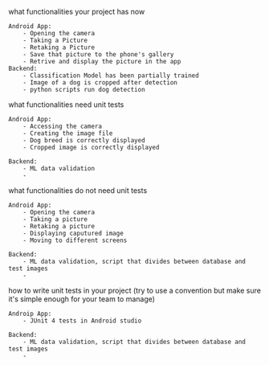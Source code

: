 what functionalities your project has now

    Android App:
        - Opening the camera
        - Taking a Picture
        - Retaking a Picture
        - Save that picture to the phone's gallery
        - Retrive and display the picture in the app
    Backend:
        - Classification Model has been partially trained
        - Image of a dog is cropped after detection
        - python scripts run dog detection

what functionalities need unit tests

    Android App:
        - Accessing the camera
        - Creating the image file
        - Dog breed is correctly displayed
        - Cropped image is correctly displayed

    Backend:
        - ML data validation
        - 

what functionalities do not need unit tests

    Android App:
        - Opening the camera
        - Taking a picture
        - Retaking a picture
        - Displaying caputured image
        - Moving to different screens
        
    Backend:
        - ML data validation, script that divides between database and test images
        - 


how to write unit tests in your project (try to use a convention but make sure it's simple enough for your team to manage)

    Androip App:
        - JUnit 4 tests in Android studio 

    Backend:
        - ML data validation, script that divides between database and test images
        - 
